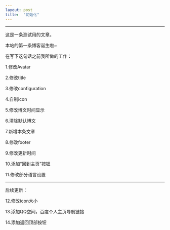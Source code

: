 ```yaml
---
layout: post
title:  "初始化"
---
```

---
这是一条测试用的文章。

本站的第一条博客诞生啦~

在写下这句话之前我所做的工作：

1.修改Avatar

2.修改title

3.修改configuration

4.自制icon

5.修改博文时间显示

6.清除默认博文

7.新增本条文章

8.修改footer

9.修改更新时间

10.添加“回到主页”按钮

11.修改部分语言设置

--------------------

后续更新：

12.修改icon大小

13.添加QQ空间，百度个人主页导航链接

14.添加返回顶部按钮
